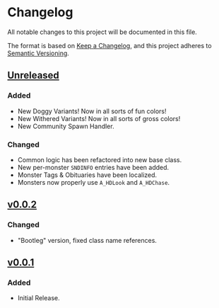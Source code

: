 # Changelog

All notable changes to this project will be documented in this file.

The format is based on [Keep a Changelog](https://keepachangelog.com/en/1.1.0/),
and this project adheres to [Semantic Versioning](https://semver.org/spec/v2.0.0.html).

## [Unreleased]

### Added

- New Doggy Variants!  Now in all sorts of fun colors!
- New Withered Variants!  Now in all sorts of gross colors!
- New Community Spawn Handler.

### Changed

- Common logic has been refactored into new base class.
- New per-monster `SNDINFO` entries have been added.
- Monster Tags & Obituaries have been localized.
- Monsters now properly use `A_HDLook` and `A_HDChase`.

## [v0.0.2]

### Changed

- "Bootleg" version, fixed class name references.

## [v0.0.1]

### Added

- Initial Release.

[Unreleased]: https://github.com/HDest-Community/HDest-Critters/compare/v0.0.2..HEAD
[v0.0.2]: https://github.com/HDest-Community/HDest-Critters/compare/v0.0.1..v0.0.2
[v0.0.1]: https://github.com/HDest-Community/HDest-Critters/releases/tag/v0.0.1